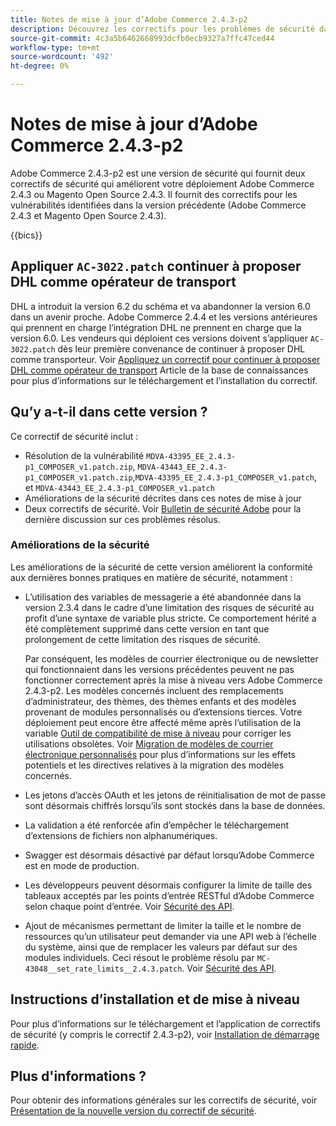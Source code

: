 ```yaml
---
title: Notes de mise à jour d’Adobe Commerce 2.4.3-p2
description: Découvrez les correctifs pour les problèmes de sécurité dans la version 2.4.3-p2 d’Adobe Commerce.
source-git-commit: 4c3a5b6462668993dcfb0ecb9327a7ffc47ced44
workflow-type: tm+mt
source-wordcount: '492'
ht-degree: 0%

---
```



# Notes de mise à jour d’Adobe Commerce 2.4.3-p2

Adobe Commerce 2.4.3-p2 est une version de sécurité qui fournit deux correctifs de sécurité qui améliorent votre déploiement Adobe Commerce 2.4.3 ou Magento Open Source 2.4.3. Il fournit des correctifs pour les vulnérabilités identifiées dans la version précédente (Adobe Commerce 2.4.3 et Magento Open Source 2.4.3).

{{bics}}

## Appliquer `AC-3022.patch` continuer à proposer DHL comme opérateur de transport

DHL a introduit la version 6.2 du schéma et va abandonner la version 6.0 dans un avenir proche. Adobe Commerce 2.4.4 et les versions antérieures qui prennent en charge l’intégration DHL ne prennent en charge que la version 6.0. Les vendeurs qui déploient ces versions doivent s’appliquer `AC-3022.patch` dès leur première convenance de continuer à proposer DHL comme transporteur. Voir [Appliquez un correctif pour continuer à proposer DHL comme opérateur de transport](https://support.magento.com/hc/en-us/articles/7707818131597-Apply-a-patch-to-continue-offering-DHL-as-shipping-carrier) Article de la base de connaissances pour plus d’informations sur le téléchargement et l’installation du correctif.

## Qu’y a-t-il dans cette version ?

Ce correctif de sécurité inclut :

* Résolution de la vulnérabilité `MDVA-43395_EE_2.4.3-p1_COMPOSER_v1.patch.zip`, `MDVA-43443_EE_2.4.3-p1_COMPOSER_v1.patch.zip`,`MDVA-43395_EE_2.4.3-p1_COMPOSER_v1.patch`, et `MDVA-43443_EE_2.4.3-p1_COMPOSER_v1.patch`
* Améliorations de la sécurité décrites dans ces notes de mise à jour
* Deux correctifs de sécurité. Voir [Bulletin de sécurité Adobe](https://helpx.adobe.com/security/products/magento/apsb22-13.html) pour la dernière discussion sur ces problèmes résolus.

### Améliorations de la sécurité

Les améliorations de la sécurité de cette version améliorent la conformité aux dernières bonnes pratiques en matière de sécurité, notamment :

* L’utilisation des variables de messagerie a été abandonnée dans la version 2.3.4 dans le cadre d’une limitation des risques de sécurité au profit d’une syntaxe de variable plus stricte. Ce comportement hérité a été complètement supprimé dans cette version en tant que prolongement de cette limitation des risques de sécurité.

   Par conséquent, les modèles de courrier électronique ou de newsletter qui fonctionnaient dans les versions précédentes peuvent ne pas fonctionner correctement après la mise à niveau vers Adobe Commerce 2.4.3-p2. Les modèles concernés incluent des remplacements d’administrateur, des thèmes, des thèmes enfants et des modèles provenant de modules personnalisés ou d’extensions tierces. Votre déploiement peut encore être affecté même après l’utilisation de la variable [Outil de compatibilité de mise à niveau](https://experienceleague.adobe.com/docs/commerce-operations/upgrade-guide/upgrade-compatibility-tool/overview.html?lang=en) pour corriger les utilisations obsolètes. Voir [Migration de modèles de courrier électronique personnalisés](https://developer.adobe.com/commerce/frontend-core/guide/templates/email-migration/) pour plus d’informations sur les effets potentiels et les directives relatives à la migration des modèles concernés.

* Les jetons d’accès OAuth et les jetons de réinitialisation de mot de passe sont désormais chiffrés lorsqu’ils sont stockés dans la base de données. <!-- AC-520 1323-->

* La validation a été renforcée afin d’empêcher le téléchargement d’extensions de fichiers non alphanumériques. <!-- AC-479-->

* Swagger est désormais désactivé par défaut lorsqu’Adobe Commerce est en mode de production. <!-- AC-1450-->

* Les développeurs peuvent désormais configurer la limite de taille des tableaux acceptés par les points d’entrée RESTful d’Adobe Commerce selon chaque point d’entrée. Voir [Sécurité des API](https://developer.adobe.com/commerce/webapi/get-started/api-security/). <!-- AC-465-->

* Ajout de mécanismes permettant de limiter la taille et le nombre de ressources qu’un utilisateur peut demander via une API web à l’échelle du système, ainsi que de remplacer les valeurs par défaut sur des modules individuels. Ceci résout le problème résolu par `MC-43048__set_rate_limits__2.4.3.patch`. Voir [Sécurité des API](https://developer.adobe.com/commerce/webapi/get-started/api-security/). <!-- AC-1120-->

## Instructions d’installation et de mise à niveau

Pour plus d’informations sur le téléchargement et l’application de correctifs de sécurité (y compris le correctif 2.4.3-p2), voir [Installation de démarrage rapide](../../../installation/composer.md).

## Plus d&#39;informations ?

Pour obtenir des informations générales sur les correctifs de sécurité, voir [Présentation de la nouvelle version du correctif de sécurité](https://community.magento.com/t5/Magento-DevBlog/Introducing-the-New-Security-Patch-Release/ba-p/141287).

